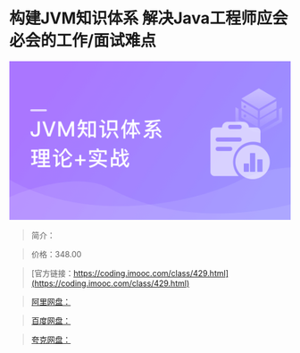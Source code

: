 # 构建JVM知识体系 解决Java工程师应会必会的工作/面试难点

![img](../../assets/5fce10ce09e9829905400304.png)

> 简介：

> 价格：348.00

> [官方链接：https://coding.imooc.com/class/429.html](https://coding.imooc.com/class/429.html)

> [阿里网盘：]()

> [百度网盘：]()

> [夸克网盘：]()
